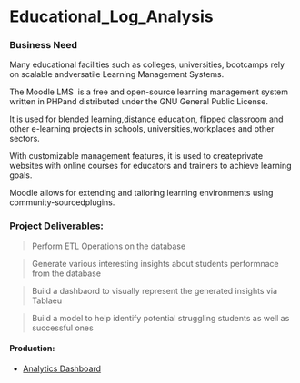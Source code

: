 # Educational_Log_Analysis

### Business Need

Many educational facilities such as colleges, universities, bootcamps rely on scalable andversatile Learning Management Systems.

The Moodle LMS ​ is a free and open-source ​learning management system​ written in ​PHPand distributed under the ​GNU General Public License​.

It is used for blended learning,distance education, flipped classroom and other e-learning projects in schools, universities,workplaces and other sectors.

With customizable management features, it is used to createprivate websites with online courses for educators and trainers to achieve learning goals.

Moodle allows for extending and tailoring learning environments using community-sourcedplugins.


### Project Deliverables:

> Perform ETL Operations on the database

> Generate various interesting insights about students performnace from the database

> Build a dashbaord to visually represent the generated insights via Tablaeu

> Build a model to help identify potential struggling students as well as successful ones

#### Production:

- [Analytics Dashboard](https://datastudio.google.com/s/s2nHRE0OBlQ)
